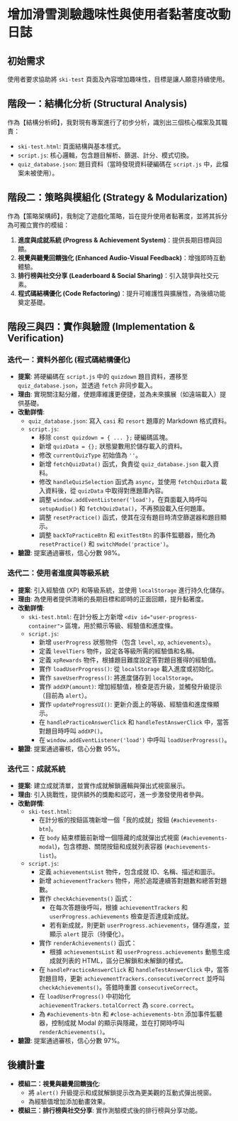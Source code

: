 # 增加滑雪測驗趣味性與使用者黏著度改動日誌

## 初始需求
使用者要求協助將 `ski-test` 頁面及內容增加趣味性，目標是讓人願意持續使用。

## 階段一：結構化分析 (Structural Analysis)
作為【結構分析師】，我對現有專案進行了初步分析，識別出三個核心檔案及其職責：
- `ski-test.html`: 頁面結構與基本樣式。
- `script.js`: 核心邏輯，包含題目解析、篩選、計分、模式切換。
- `quiz_database.json`: 題目資料（當時發現資料硬編碼在 `script.js` 中，此檔案未被使用）。

## 階段二：策略與模組化 (Strategy & Modularization)
作為【策略架構師】，我制定了遊戲化策略，旨在提升使用者黏著度，並將其拆分為可獨立實作的模組：
1.  **進度與成就系統 (Progress & Achievement System)**：提供長期目標與回饋。
2.  **視覺與聽覺回饋強化 (Enhanced Audio-Visual Feedback)**：增強即時互動體驗。
3.  **排行榜與社交分享 (Leaderboard & Social Sharing)**：引入競爭與社交元素。
4.  **程式碼結構優化 (Code Refactoring)**：提升可維護性與擴展性，為後續功能奠定基礎。

## 階段三與四：實作與驗證 (Implementation & Verification)

### 迭代一：資料外部化 (程式碼結構優化)
- **提案**: 將硬編碼在 `script.js` 中的 `quizdown` 題目資料，遷移至 `quiz_database.json`，並透過 `fetch` 非同步載入。
- **理由**: 實現關注點分離，使題庫維護更便捷，並為未來擴展（如遠端載入）提供基礎。
- **改動詳情**:
    - `quiz_database.json`: 寫入 `casi` 和 `resort` 題庫的 Markdown 格式資料。
    - `script.js`:
        - 移除 `const quizdown = { ... };` 硬編碼區塊。
        - 新增 `quizData = {};` 狀態變數用於儲存載入的資料。
        - 修改 `currentQuizType` 初始值為 `''`。
        - 新增 `fetchQuizData()` 函式，負責從 `quiz_database.json` 載入資料。
        - 修改 `handleQuizSelection` 函式為 `async`，並使用 `fetchQuizData` 載入資料後，從 `quizData` 中取得對應題庫內容。
        - 調整 `window.addEventListener('load')`，在頁面載入時呼叫 `setupAudio()` 和 `fetchQuizData()`，不再預設載入任何題庫。
        - 調整 `resetPractice()` 函式，使其在沒有題目時清空篩選器和題目顯示。
        - 調整 `backToPracticeBtn` 和 `exitTestBtn` 的事件監聽器，簡化為 `resetPractice()` 和 `switchMode('practice')`。
- **驗證**: 提案通過審核，信心分數 98%。

### 迭代二：使用者進度與等級系統
- **提案**: 引入經驗值 (XP) 和等級系統，並使用 `localStorage` 進行持久化儲存。
- **理由**: 為使用者提供清晰的長期目標和即時的正面回饋，提升黏著度。
- **改動詳情**:
    - `ski-test.html`: 在計分板上方新增 `<div id="user-progress-container">` 區塊，用於顯示等級、經驗值和進度條。
    - `script.js`:
        - 新增 `userProgress` 狀態物件（包含 `level`, `xp`, `achievements`）。
        - 定義 `levelTiers` 物件，設定各等級所需的經驗值和名稱。
        - 定義 `xpRewards` 物件，根據題目難度設定答對題目獲得的經驗值。
        - 實作 `loadUserProgress()`: 從 `localStorage` 載入進度或初始化。
        - 實作 `saveUserProgress()`: 將進度儲存到 `localStorage`。
        - 實作 `addXP(amount)`: 增加經驗值，檢查是否升級，並觸發升級提示（目前為 `alert`）。
        - 實作 `updateProgressUI()`: 更新介面上的等級、經驗值和進度條顯示。
        - 在 `handlePracticeAnswerClick` 和 `handleTestAnswerClick` 中，當答對題目時呼叫 `addXP()`。
        - 在 `window.addEventListener('load')` 中呼叫 `loadUserProgress()`。
- **驗證**: 提案通過審核，信心分數 95%。

### 迭代三：成就系統
- **提案**: 建立成就清單，並實作成就解鎖邏輯與彈出式視窗展示。
- **理由**: 引入挑戰性，提供額外的獎勵和認可，進一步激發使用者參與。
- **改動詳情**:
    - `ski-test.html`:
        - 在計分板的按鈕區塊新增一個「我的成就」按鈕 (`#achievements-btn`)。
        - 在 `body` 結束標籤前新增一個隱藏的成就彈出式視窗 (`#achievements-modal`)，包含標題、關閉按鈕和成就列表容器 (`#achievements-list`)。
    - `script.js`:
        - 定義 `achievementsList` 物件，包含成就 ID、名稱、描述和圖示。
        - 新增 `achievementTrackers` 物件，用於追蹤連續答對題數和總答對題數。
        - 實作 `checkAchievements()` 函式：
            - 在每次答題後呼叫，根據 `achievementTrackers` 和 `userProgress.achievements` 檢查是否達成新成就。
            - 若有新成就，則更新 `userProgress.achievements`，儲存進度，並顯示 `alert` 提示（待優化）。
        - 實作 `renderAchievements()` 函式：
            - 根據 `achievementsList` 和 `userProgress.achievements` 動態生成成就列表的 HTML，區分已解鎖和未解鎖的樣式。
        - 在 `handlePracticeAnswerClick` 和 `handleTestAnswerClick` 中，當答對題目時，更新 `achievementTrackers.consecutiveCorrect` 並呼叫 `checkAchievements()`。答錯時重置 `consecutiveCorrect`。
        - 在 `loadUserProgress()` 中初始化 `achievementTrackers.totalCorrect` 為 `score.correct`。
        - 為 `#achievements-btn` 和 `#close-achievements-btn` 添加事件監聽器，控制成就 Modal 的顯示與隱藏，並在打開時呼叫 `renderAchievements()`。
- **驗證**: 提案通過審核，信心分數 97%。

## 後續計畫
- **模組二：視覺與聽覺回饋強化**:
    - 將 `alert()` 升級提示和成就解鎖提示改為更美觀的互動式彈出視窗。
    - 為經驗值增加添加動畫效果。
- **模組三：排行榜與社交分享**: 實作測驗模式後的排行榜與分享功能。
